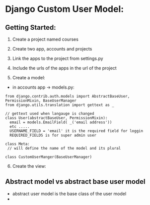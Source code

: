 # Django Custom User Model:

## Getting Started:
1.  Create a project named courses
2.  Create two app, accounts and projects
3.  Link the apps to the project from settings.py
4.  Include the urls of the apps in the url of the project

5.  Create a model:
   * in accounts app -> models.py:
  ```
  from django.contrib.auth.models import AbstractBaseUser, PermissionMixin, BaseUserManager
  from django.utils.translation import gettext as _

// gettext used when langauge is changed
  class User(abstractBaseUser, PermissionMixin):
    email = models.EmailField( _('email address'))
    etc .....
    USERNAME_FIELD = 'email' it is the required field for loggin 
    REQUIRED_FIELDS is for super admin user
  ```
  ```
  class Meta:
   // will define the name of the model and its plural
```
```
class CustomUserManger(BaseUserManager)
```

6. Create the view:
   


##  Abstract model vs abstract base user model
* abstract user model is the base class of the user model
* 
  
